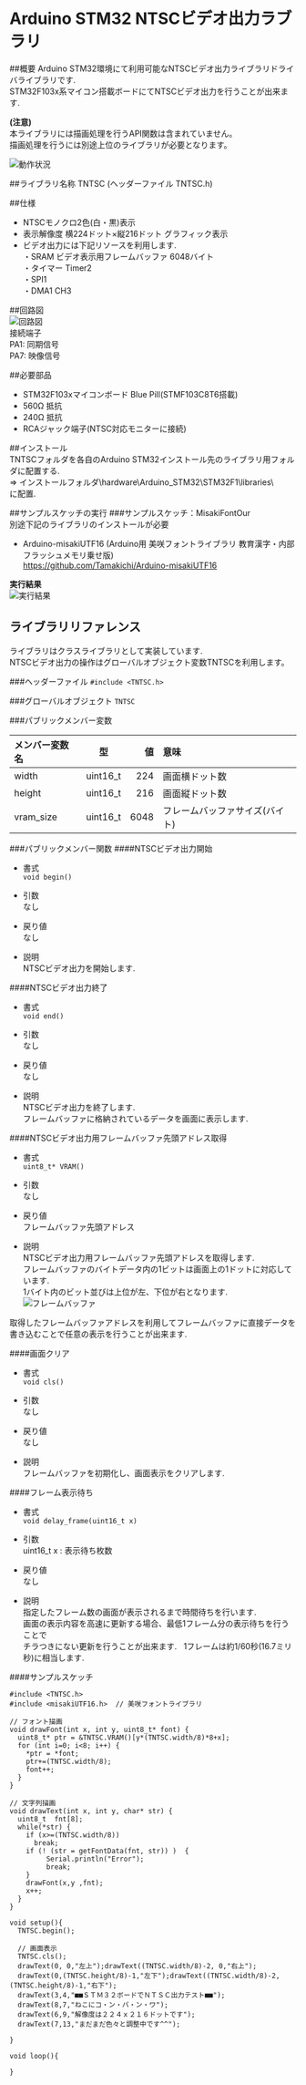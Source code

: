 # Arduino STM32 NTSCビデオ出力ラブラリ
##概要
Arduino STM32環境にて利用可能なNTSCビデオ出力ライブラリドライバライブラリです.  
STM32F103x系マイコン搭載ボードにてNTSCビデオ出力を行うことが出来ます.  

**(注意)**  
本ライブラリには描画処理を行うAPI関数は含まれていません。  
描画処理を行うには別途上位のライブラリが必要となります。  

![動作状況](./image/02.jpg)  

##ライブラリ名称
TNTSC (ヘッダーファイル TNTSC.h)  

##仕様
- NTSCモノクロ2色(白・黒)表示
- 表示解像度 横224ドット×縦216ドット グラフィック表示
- ビデオ出力には下記リソースを利用します.  
  ・SRAM ビデオ表示用フレームバッファ 6048バイト  
  ・タイマー Timer2  
  ・SPI1  
  ・DMA1 CH3  

##回路図  
![回路図](./image/01.png)  
接続端子  
PA1: 同期信号  
PA7: 映像信号  

##必要部品  
- STM32F103xマイコンボード Blue Pill(STMF103C8T6搭載)  
- 560Ω 抵抗  
- 240Ω 抵抗  
- RCAジャック端子(NTSC対応モニターに接続)  

##インストール  
TNTSCフォルダを各自のArduino STM32インストール先のライブラリ用フォルダに配置する.  
=> インストールフォルダ\hardware\Arduino_STM32\STM32F1\libraries\  
に配置.

##サンプルスケッチの実行
###サンプルスケッチ：MisakiFontOur  
別途下記のライブラリのインストールが必要  
- Arduino-misakiUTF16
(Arduino用 美咲フォントライブラリ 教育漢字・内部フラッシュメモリ乗せ版)  
 https://github.com/Tamakichi/Arduino-misakiUTF16  
 
 **実行結果**  
 ![実行結果](./image/03.jpg)  

## ライブラリリファレンス
ライブラリはクラスライブラリとして実装しています.  
NTSCビデオ出力の操作はグローバルオブジェクト変数TNTSCを利用します。  

###ヘッダーファイル
`#include <TNTSC.h>`  

###グローバルオブジェクト
`TNTSC`  

###パブリックメンバー変数  

メンバー変数名|型|値|意味
:-----|:----:|--:|:---|  
width    |uint16_t|224 |画面横ドット数|
height   |uint16_t|216 |画面縦ドット数| 
vram_size|uint16_t|6048|フレームバッファサイズ(バイト)|

###パブリックメンバー関数
####NTSCビデオ出力開始

- 書式  
 `void begin()`  

- 引数  
 なし  

- 戻り値  
 なし

- 説明  
 NTSCビデオ出力を開始します.  
 
####NTSCビデオ出力終了

- 書式  
 `void end()`  

- 引数  
 なし  

- 戻り値  
 なし

- 説明  
 NTSCビデオ出力を終了します.  
 フレームバッファに格納されているデータを画面に表示します.  
 
####NTSCビデオ出力用フレームバッファ先頭アドレス取得

- 書式  
 `uint8_t* VRAM()`  

- 引数  
 なし  

- 戻り値  
 フレームバッファ先頭アドレス  

- 説明  
 NTSCビデオ出力用フレームバッファ先頭アドレスを取得します.  
 フレームバッファのバイトデータ内の1ビットは画面上の1ドットに対応しています.  
 1バイト内のビット並びは上位が左、下位が右となります.  
 ![フレームバッファ](./image/04.png)  
 
 取得したフレームバッファアドレスを利用してフレームバッファに直接データを  
 書き込むことで任意の表示を行うことが出来ます.  
 
####画面クリア

- 書式  
 `void cls()`  

- 引数  
 なし  

- 戻り値  
 なし  

- 説明  
 フレームバッファを初期化し、画面表示をクリアします.  
 
####フレーム表示待ち

- 書式  
 `void delay_frame(uint16_t x)`  

- 引数  
 uint16_t x : 表示待ち枚数    

- 戻り値  
 なし  

- 説明  
 指定したフレーム数の画面が表示されるまで時間待ちを行います.  
 画面の表示内容を高速に更新する場合、最低1フレーム分の表示待ちを行うことで  
 チラつきにない更新を行うことが出来ます.  
 1フレームは約1/60秒(16.7ミリ秒)に相当します.  
 
####サンプルスケッチ
 
```
#include <TNTSC.h>
#include <misakiUTF16.h>  // 美咲フォントライブラリ
   
// フォント描画
void drawFont(int x, int y, uint8_t* font) {
  uint8_t* ptr = &TNTSC.VRAM()[y*(TNTSC.width/8)*8+x];
  for (int i=0; i<8; i++) {
    *ptr = *font;
    ptr+=(TNTSC.width/8);
    font++;
  }
}

// 文字列描画
void drawText(int x, int y, char* str) {
  uint8_t  fnt[8];
  while(*str) {
    if (x>=(TNTSC.width/8))
      break;
    if (! (str = getFontData(fnt, str)) )  {
         Serial.println("Error"); 
         break;
    }
    drawFont(x,y ,fnt);
    x++;
  }  
}

void setup(){
  TNTSC.begin();

  // 画面表示
  TNTSC.cls();
  drawText(0, 0,"左上");drawText((TNTSC.width/8)-2, 0,"右上");
  drawText(0,(TNTSC.height/8)-1,"左下");drawText((TNTSC.width/8)-2,(TNTSC.height/8)-1,"右下");
  drawText(3,4,"■■ＳＴＭ３２ボードでＮＴＳＣ出力テスト■■");
  drawText(8,7,"ねこにコ・ン・バ・ン・ワ");
  drawText(6,9,"解像度は２２４ｘ２１６ドットです");
  drawText(7,13,"まだまだ色々と調整中です^^");

}

void loop(){
  
}
```
